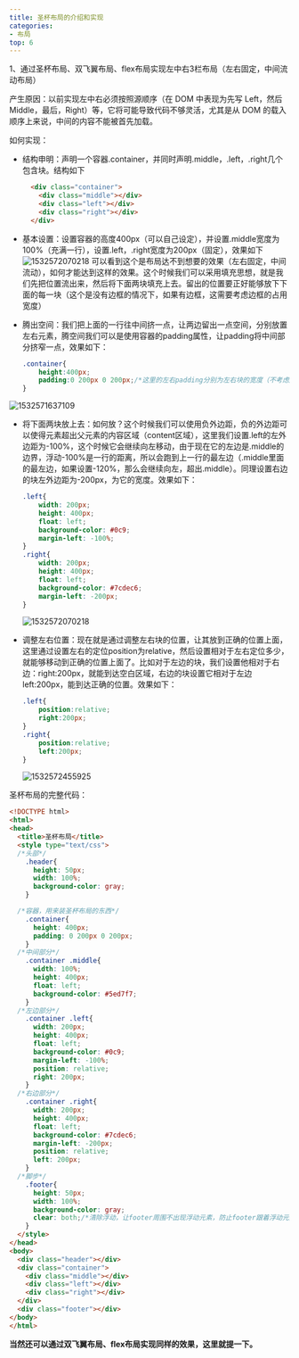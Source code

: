```yaml
---
title: 圣杯布局的介绍和实现
categories: 
- 布局
top: 6
---
```


 1、通过圣杯布局、双飞翼布局、flex布局实现左中右3栏布局（左右固定，中间流动布局）

产生原因：以前实现左中右必须按照源顺序（在 DOM 中表现为先写 Left，然后 Middle，最后，Right）等，它将可能导致代码不够灵活，尤其是从 DOM 的载入顺序上来说，中间的内容不能被首先加载。

如何实现：

- 结构申明：声明一个容器.container，并同时声明.middle，.left，.right几个包含块。结构如下

  ```html
    <div class="container">
      <div class="middle"></div>
      <div class="left"></div>
      <div class="right"></div>
    </div>
  ```

- 基本设置：设置容器的高度400px（可以自己设定），并设置.middle宽度为100%（充满一行），设置.left，.right宽度为200px（固定），效果如下
  ![1532572070218](http://pdere9kk5.bkt.clouddn.com/1532571045321.png)
  可以看到这个是布局达不到想要的效果（左右固定，中间流动），如何才能达到这样的效果。这个时候我们可以采用填充思想，就是我们先把位置流出来，然后将下面两块填充上去。留出的位置要正好能够放下下面的每一块（这个是没有边框的情况下，如果有边框，这需要考虑边框的占用宽度）

- 腾出空间：我们把上面的一行往中间挤一点，让两边留出一点空间，分别放置左右元素，腾空间我们可以是使用容器的padding属性，让padding将中间部分挤窄一点，效果如下：

  ```css
  .container{
      height:400px;
      padding:0 200px 0 200px;/*这里的左右padding分别为左右块的宽度（不考虑边框，这里没有边框以及其它属性，如果有，需要加上其它属性的值）*/
  }
  ```

![1532571637109](http://pdere9kk5.bkt.clouddn.com/1532571637109.png)

- 将下面两块放上去：如何放？这个时候我们可以使用负外边距，负的外边距可以使得元素超出父元素的内容区域（content区域），这里我们设置.left的左外边距为-100%，这个时候它会继续向左移动，由于现在它的左边是.middle的边界，浮动-100%是一行的距离，所以会跑到上一行的最左边（.middle里面的最左边，如果设置-120%，那么会继续向左，超出.middle）。同理设置右边的块左外边距为-200px，为它的宽度。效果如下：

  ```css
  .left{
      width: 200px;
      height: 400px;
      float: left;
      background-color: #0c9;
      margin-left: -100%;
  }
  .right{
      width: 200px;
      height: 400px;
      float: left;
      background-color: #7cdec6;
      margin-left: -200px;
  }
  ```

  ![1532572070218](http://pdere9kk5.bkt.clouddn.com/1532572070218.png)

- 调整左右位置：现在就是通过调整左右块的位置，让其放到正确的位置上面，这里通过设置左右的定位position为relative，然后设置相对于左右定位多少，就能够移动到正确的位置上面了。比如对于左边的块，我们设置他相对于右边：right:200px，就能到达空白区域，右边的块设置它相对于左边left:200px，能到达正确的位置。效果如下：

  ```css
  .left{
      position:relative;
      right:200px;
  }
  .right{
      position:relative;
      left:200px;
  }
  ```
  ![1532572455925](http://pdere9kk5.bkt.clouddn.com/1532572455925.png)



圣杯布局的完整代码：

```html
<!DOCTYPE html>
<html>
<head>
  <title>圣杯布局</title>
  <style type="text/css">
  /*头部*/
    .header{
      height: 50px;
      width: 100%;
      background-color: gray;
    }

  /*容器，用来装圣杯布局的东西*/
    .container{
      height: 400px;
      padding: 0 200px 0 200px;
    }
  /*中间部分*/
    .container .middle{
      width: 100%;
      height: 400px;
      float: left;
      background-color: #5ed7f7;
    }
  /*左边部分*/
    .container .left{
      width: 200px;
      height: 400px;
      float: left;
      background-color: #0c9;
      margin-left: -100%;
      position: relative;
      right: 200px;
    }
  /*右边部分*/
    .container .right{
      width: 200px;
      height: 400px;
      float: left;
      background-color: #7cdec6;
      margin-left: -200px;
      position: relative;
      left: 200px;
    }
  /*脚步*/
    .footer{
      height: 50px;
      width: 100%;
      background-color: gray;
      clear: both;/*清除浮动，让footer周围不出现浮动元素，防止footer跟着浮动元素一起浮动*/
    }
  </style>
</head>
<body>
  <div class="header"></div>
  <div class="container">
    <div class="middle"></div>
    <div class="left"></div>
    <div class="right"></div>
  </div>
  <div class="footer"></div>
</body>
</html>

```

**当然还可以通过双飞翼布局、flex布局实现同样的效果，这里就提一下。**


